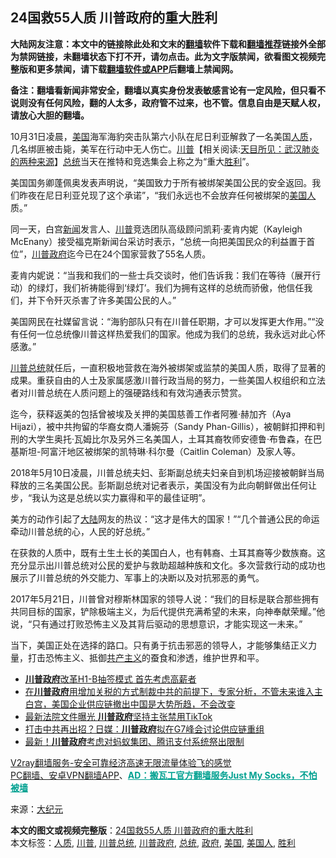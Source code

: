  <h2>24国救55人质 川普政府的重大胜利</h2> <p class="notice"><b>大陆网友注意：本文中的链接除此处和文末的<a href="https://github.com/bannedbook/fanqiang" >翻墙</a>软件下载和<a href="https://github.com/killgcd/justmysocks/blob/master/README.md">翻墙推荐</a>链接外全部为禁网链接，未翻墙状态下打不开，请勿点击。此为文字版禁闻，欲看图文视频完整版和更多禁闻，请下载<a href="https://github.com/bannedbook/fanqiang">翻墙软件或APP</a>后翻墙上禁闻网。</p><p>备注：翻墙看新闻非常安全，翻墙以真实身份发表敏感言论有一定风险，但只看不说则没有任何风险，翻的人太多，政府管不过来，也不管。信息自由是天赋人权，请放心大胆的翻墙。</b></p>  <div class="entry"> <p></p> <p>10月31日凌晨，<a href="https://www.bannedbook.org/bnews/tag/%e7%be%8e%e5%9b%bd/" class="st_tag internal_tag" rel="tag" title="标签 美国 下的日志">美国</a>海军海豹突击队第六小队在尼日利亚解救了一名美国<a href="https://www.bannedbook.org/bnews/tag/%E4%BA%BA%E8%B4%A8/" class="st_tag internal_tag" rel="tag" title="标签 人质 下的日志">人质</a>，几名绑匪被击毙，美军在行动中无人伤亡。<span class='wp_keywordlink'><a href="https://www.bannedbook.org/bnews/comments/20200816/1381118.html" title="天目所见：川普将再赢总统大选 共和党掌参众两院" target="_blank">川普</a></span>【相关阅读:<a href='https://www.bannedbook.org/bnews/comments/20200816/1381123.html' target='_blank'>天目所见：武汉肺炎的两种来源</a>】<a href="https://www.bannedbook.org/bnews/tag/%e6%80%bb%e7%bb%9f/" class="st_tag internal_tag" rel="tag" title="标签 总统 下的日志">总统</a>当天在推特和竞选集会上称之为“重大<a href="https://www.bannedbook.org/bnews/tag/%E8%83%9C%E5%88%A9/" class="st_tag internal_tag" rel="tag" title="标签 胜利 下的日志">胜利</a>”。</p> <p>美国国务卿蓬佩奥发表声明说，“美国致力于所有被绑架美国公民的安全返回。我们昨夜在尼日利亚兑现了这个承诺”，“我们永远也不会放弃任何被绑架的<a href="https://www.bannedbook.org/bnews/tag/%E7%BE%8E%E5%9B%BD%E4%BA%BA/" class="st_tag internal_tag" rel="tag" title="标签 美国人 下的日志">美国人</a>质。”</p>  <p>同一天，白宫<span class='wp_keywordlink_affiliate'><a href="https://www.bannedbook.org/" title="新闻">新闻</a></span>发言人、<a href="https://www.bannedbook.org/bnews/tag/%e5%b7%9d%e6%99%ae/" class="st_tag internal_tag" rel="tag" title="标签 川普 下的日志">川普</a>竞选团队高级顾问凯莉·麦肯内妮（Kayleigh McEnany）接受福克斯新闻台采访时表示，“总统一向把美国民众的利益置于首位”，<a href="https://www.bannedbook.org/bnews/tag/%e5%b7%9d%e6%99%ae%e6%94%bf%e5%ba%9c/" class="st_tag internal_tag" rel="tag" title="标签 川普政府 下的日志">川普政府</a>迄今已在24个国家营救了55名人质。</p> <p>麦肯内妮说：“当我和我们的一些士兵交谈时，他们告诉我：我们在等待（展开行动）的绿灯，我们祈祷能得到‘绿灯’。我们为拥有这样的总统而骄傲，他信任我们，并下令歼灭杀害了许多美国公民的人。”</p> <p>美国网民在社媒留言说：“海豹部队只有在川普任职期，才可以发挥更大作用。”“没有任何一位总统像川普这样热爱我们的国家。他成为我们的总统，我永远对此心怀感激。”</p>  <p><a href="https://www.bannedbook.org/bnews/tag/%E5%B7%9D%E6%99%AE%E6%80%BB%E7%BB%9F/" class="st_tag internal_tag" rel="tag" title="标签 川普总统 下的日志">川普总统</a>就任后，一直积极地营救在海外被绑架或监禁的美国人质，取得了显著的成果。重获自由的人士及家属感激川普行政当局的努力，一些美国人权组织和立法者对川普总统在人质问题上的强硬路线和有效沟通表示赞赏。</p> <p>迄今，获释返美的包括曾被埃及关押的美国慈善工作者阿雅‧赫加齐（Aya Hijazi），被中共拘留的华裔女商人潘婉芬（Sandy Phan-Gillis），被朝鲜扣押和判刑的大学生奥托‧瓦姆比尔及另外三名美国人，土耳其裔牧师安德鲁‧布鲁森，在巴基斯坦-阿富汗地区被绑架的凯特琳‧科尔曼（Caitlin Coleman）及家人等。</p> <p>2018年5月10日凌晨，川普总统夫妇、彭斯副总统夫妇亲自到机场迎接被朝鲜当局释放的三名美国公民。彭斯副总统对记者表示，美国没有为此向朝鲜做出任何让步，“我认为这是总统以实力赢得和平的最佳证明”。</p>  <p>美方的动作引起了<span class='wp_keywordlink_affiliate'><a href="https://www.bannedbook.org/" title="大陆" target="_blank">大陆</a></span>网友的热议：“这才是伟大的国家！”“几个普通公民的命运牵动川普总统的心，人民的好总统。”</p> <p>在获救的人质中，既有土生土长的美国白人，也有韩裔、土耳其裔等少数族裔。这充分显示出川普总统对公民的爱护与救助超越种族和文化。多次营救行动的成功也展示了川普总统的外交能力、军事上的决断以及对抗邪恶的勇气。</p> <p>2017年5月21日，川普曾对穆斯林国家的领导人说：“我们的目标是联合那些拥有共同目标的国家，铲除极端主义，为后代提供充满希望的未来，向神奉献荣耀。”他说，“只有通过打败恐怖主义及其背后驱动的思想意识，才能实现这一未来。”</p>  <p>当下，美国正处在选择的路口。只有勇于抗击邪恶的领导人，才能够集结正义力量，打击恐怖主义、抵御<span class='wp_keywordlink'><a href="https://www.bannedbook.org/forum2/topic6177.html" title="《共产主义的终极目的》" target="_blank">共产主义</a></span>的蚕食和渗透，维护世界和平。</p> <ul class='op-related-articles' title='相关阅读'> <li><a href='https://www.bannedbook.org/bnews/comments/20201030/1422536.html' target='_blank'><b>川普政府</b>改革H1-B抽签模式 首先考虑高薪者</a></li> <li><a href='https://www.bannedbook.org/bnews/bannedvideo/20201027/1420960.html' target='_blank'>在<b>川普政府</b>用增加关税的方式制裁中共的前提下，专家分析，不管未来谁入主白宫，美国企业供应链撤出中国是大势所趋，不会改变</a></li> <li><a href='https://www.bannedbook.org/bnews/cnnews/20201026/1420326.html' target='_blank'>最新法院文件曝光 <b>川普政府</b>坚持主张禁用TikTok</a></li> <li><a href='https://www.bannedbook.org/bnews/cnnews/20201023/1418652.html' target='_blank'>打击中共再出招？日媒：<b>川普政府</b>拟在G7峰会讨论供应链重组</a></li> <li><a href='https://www.bannedbook.org/bnews/cnnews/20201008/1410008.html' target='_blank'>最新！<b>川普政府</b>考虑对蚂蚁集团、腾讯支付系统祭出限制</a></li> </ul> <p class="texttj"> <a href="https://www.bannedbook.org/forum23/topic22702.html" target="_blank">V2ray翻墙服务-安全可靠经济高速无限流量体验飞的感觉</a><br/> <a href="https://github.com/bannedbook/fanqiang/wiki/%E7%A6%81%E9%97%BB%E7%BD%91%E5%AE%89%E5%8D%93%E7%BF%BB%E5%A2%99%E6%96%B0%E9%97%BBAPP" target="_blank">PC翻墙、安卓VPN翻墙APP</a>、<span onclick="window.open('https://github.com/killgcd/justmysocks/blob/master/README.md')" style="font-weight:bold;color:#00A191;cursor:pointer;text-decoration:underline;outline:none">AD：搬瓦工官方翻墙服务Just My Socks，不怕被墙</span></p><p>来源：<span class='wp_keywordlink_affiliate'><a href="http://www.epochtimes.com/" title="大纪元" target="_blank">大纪元</a></span></p><a name='sharetosocial'></a>       <div><b>本文的图文或视频完整版</b>：<a href='https://www.bannedbook.org/bnews/cbnews/20201103/1424659.html'>24国救55人质 川普政府的重大胜利</a></div>  </div><!--END ENTRY--> <div class="postfooter"> <div>本文标签：<a href="https://www.bannedbook.org/bnews/tag/%E4%BA%BA%E8%B4%A8/" rel="tag">人质</a>, <a href="https://www.bannedbook.org/bnews/tag/%e5%b7%9d%e6%99%ae/" rel="tag">川普</a>, <a href="https://www.bannedbook.org/bnews/tag/%E5%B7%9D%E6%99%AE%E6%80%BB%E7%BB%9F/" rel="tag">川普总统</a>, <a href="https://www.bannedbook.org/bnews/tag/%e5%b7%9d%e6%99%ae%e6%94%bf%e5%ba%9c/" rel="tag">川普政府</a>, <a href="https://www.bannedbook.org/bnews/tag/%e6%80%bb%e7%bb%9f/" rel="tag">总统</a>, <a href="https://www.bannedbook.org/bnews/tag/%e6%94%bf%e5%ba%9c/" rel="tag">政府</a>, <a href="https://www.bannedbook.org/bnews/tag/%e7%be%8e%e5%9b%bd/" rel="tag">美国</a>, <a href="https://www.bannedbook.org/bnews/tag/%E7%BE%8E%E5%9B%BD%E4%BA%BA/" rel="tag">美国人</a>, <a href="https://www.bannedbook.org/bnews/tag/%E8%83%9C%E5%88%A9/" rel="tag">胜利</a></div>  </div><!--END POSTFOOTER--> 